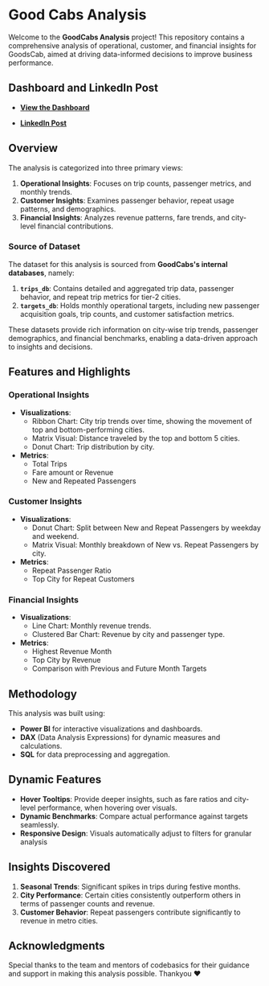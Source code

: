 # Good Cabs Analysis 

Welcome to the **GoodCabs Analysis** project! This repository contains a comprehensive analysis of operational, customer, and financial insights for GoodsCab, aimed at driving data-informed decisions to improve business performance.

## Dashboard and LinkedIn Post

- [**View the Dashboard**](https://app.powerbi.com/view?r=eyJrIjoiNDQ0MzM5OGEtZTc5ZC00YzA2LWJhNzUtNjI5MjQyNjk0ZDY0IiwidCI6ImM2ZTU0OWIzLTVmNDUt)

- [**LinkedIn Post**](https://www.linkedin.com/posts/harshass_rpc13-goodscabanalysis-dataanalytics-activity-7280978010936094720-0zLh?utm_source=share&utm_medium=member_android)

## Overview

The analysis is categorized into three primary views:

1. **Operational Insights**: Focuses on trip counts, passenger metrics, and monthly trends.
2. **Customer Insights**: Examines passenger behavior, repeat usage patterns, and demographics.
3. **Financial Insights**: Analyzes revenue patterns, fare trends, and city-level financial contributions.

### **Source of Dataset**

The dataset for this analysis is sourced from **GoodCabs's internal databases**, namely:

1. **`trips_db`**: Contains detailed and aggregated trip data, passenger behavior, and repeat trip metrics for tier-2 cities.
2. **`targets_db`**: Holds monthly operational targets, including new passenger acquisition goals, trip counts, and customer satisfaction metrics.

These datasets provide rich information on city-wise trip trends, passenger demographics, and financial benchmarks, enabling a data-driven approach to insights and decisions.

## Features and Highlights

### **Operational Insights**

- **Visualizations**:
  - Ribbon Chart: City trip trends over time, showing the movement of top and bottom-performing cities.
  - Matrix Visual: Distance traveled by the top and bottom 5 cities.
  - Donut Chart: Trip distribution by city.
- **Metrics**:
  - Total Trips
  - Fare amount or Revenue
  - New and Repeated Passengers

### **Customer Insights**

- **Visualizations**:
  - Donut Chart: Split between New and Repeat Passengers by weekday and weekend.
  - Matrix Visual: Monthly breakdown of New vs. Repeat Passengers by city.
- **Metrics**:
  - Repeat Passenger Ratio
  - Top City for Repeat Customers

### **Financial Insights**

- **Visualizations**:
  - Line Chart: Monthly revenue trends.
  - Clustered Bar Chart: Revenue by city and passenger type.
- **Metrics**:
  - Highest Revenue Month
  - Top City by Revenue
  - Comparison with Previous and Future Month Targets

## Methodology

This analysis was built using:

- **Power BI** for interactive visualizations and dashboards.
- **DAX** (Data Analysis Expressions) for dynamic measures and calculations.
- **SQL** for data preprocessing and aggregation.

## Dynamic Features

- **Hover Tooltips**: Provide deeper insights, such as fare ratios and city-level performance, when hovering over visuals.
- **Dynamic Benchmarks**: Compare actual performance against targets seamlessly.
- **Responsive Design**: Visuals automatically adjust to filters for granular analysis



## Insights Discovered

1. **Seasonal Trends**: Significant spikes in trips during festive months.
2. **City Performance**: Certain cities consistently outperform others in terms of passenger counts and revenue.
3. **Customer Behavior**: Repeat passengers contribute significantly to revenue in metro cities.

## Acknowledgments

Special thanks to the team and mentors of codebasics for their guidance and support in making this analysis possible.
Thankyou ♥️   

